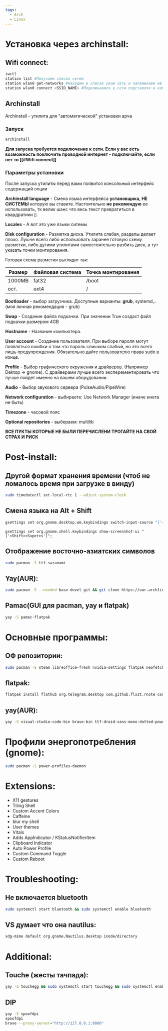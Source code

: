 ```yaml
---
tags:
  - Arch
  - Linux
---
```

# Установка через archinstall:
## Wifi connect:
```zsh title="terminal"
iwctl
station list #Получаем список сетей
station wlan0 get-networks #Находим в списке свою сеть и запоминаем её SSID
station wlan0 connect <SSID_NAME> #Подключаемся к сети подставляя в команду её SSID
```

## Archinstall
Archinstall - утилита для "автоматической" установки арча
### Запуск
```zsh title="terminal"
archinstall
```
**Для запуска требуется подключение к сети. Если у вас есть возможность поключить проводной интернет - подключайте, если нет то [[#Wifi connect]]**

### Параметры установки
После запуска утилиты перед вами появится консольный интерфейс содержащий опции

**Archinstall language** - Cмена языка интерфейса **установщика, НЕ СИСТЕМЫ** которую вы ставите. Настоятельно **не рекомендую** ее использовать, тк велик шанс что весь текст превратиться в квардратики ▯.

**Locales** - А вот это уже языки ситемы

**Disk сonfiguration** - Разметка диска. Утилита слабая, разделы делает плохо. Лушче всего либо использовать заранее готовую схему разметки, либо дугими утилитами самостоятельно разбить диск, а тут указать точки монтирования.

Готовая схема разметки выглядит так:

| Размер | Файловая cистема | Точка монтирования |
| ------ | ---------------- | ------------------ |
| 1000MB | fat32            | /boot              |
| ост.   | ext4             | /                  |

**Bootloader** - выбор загрузчика. Доступные варианты: **grub**, systemd,.. (моя личная рекомендация - grub)

**Swap** - Создание файла подкачки. При значении True создаст файл подкачки размером 4GB

**Hostname** - Название компьютера.

**User account** - Создание пользователя. При выборе пароля могут появляться ошибки о том что пароль слишком слабый, но это всего лишь предупреждения. Обязательно дайте пользователю права sudo в конце.

**Profile** - Выбор графического окружения и драйверов. (Например Dektop -> gnome). С драйверами лучше всего эксперементировать что лучше пойдет именно на вашем оборудовании.

**Audio** - Выбор звукового сервера (PulseAudio/PipeWire)

**Network сonfiguration** - выбираете: Use Network Manager (иначе инета не быть)

**Timezone** - часовой пояс

**Optional repositories** - выбераем: multilib

**ВСЕ ПУКТЫ КОТОРЫЕ НЕ БЫЛИ ПЕРЕЧИСЛЕНИ ТРОГАЙТЕ НА СВОЙ СТРАХ И РИСК**
# Post-install:
## Другой формат хранения времени (чтоб не ломалось время при загрузке в винду)
```zsh title="terminal"
sudo timedatectl set-local-rtc 1 --adjust-system-clock
```
## Смена языка на Alt + Shift
```zsh title="terminal"
gsettings set org.gnome.desktop.wm.keybindings switch-input-source "['<Alt>Shift_L']";gsettings set org.gnome.desktop.wm.keybindings switch-input-source-backward "['<Shift>Alt_L']"
```

```
gsettings set org.gnome.shell.keybindings show-screenshot-ui "['<Shift><Super>s']";
```
## Отображение восточно-азиатских символов
```zsh title="terminal"
sudo pacman -S ttf-sazanami
```
## Yay(AUR):
```zsh title="terminal"
sudo pacman -S --needed base-devel git && git clone https://aur.archlinux.org/yay.git && cd yay && makepkg -si
```
## Pamac(GUI для pacman, yay и flatpak)
```zsh title="terminal"
yay -S pamac-flatpak
```
# Основные программы:
## ОФ репозитории: 
```zsh title="terminal"
sudo pacman -S steam libreoffice-fresh nvidia-settings flatpak neofetch docker-compose
```
## flatpak:
```zsh title="terminal"
flatpak install flathub org.telegram.desktop com.github.flxzt.rnote com.mattjakeman.ExtensionManager io.github.purplehorrorrus.Meridius md.obsidian.Obsidian com.discordapp.Discord com.dec05eba.gpu_screen_recorder com.github.tenderowl.frog io.github.vikdevelop.SaveDesktop
```
## yay(AUR): 
```zsh title="terminal"
yay -S visual-studio-code-bin brave-bin ttf-droid-sans-mono-dotted-powerline-git docker-desktop
```
# Профили энергопотребления (gnome):
```zsh title="terminal"
sudo pacman -S power-profiles-daemon
```
# Extensions:
- X11 gestures
- Tiling Shell
- Custom Accent Colors
- Caffeine
- blur my shell
- User themes
- Vitals
- Adds AppIndicator / KStatusNotifierItem
- Clipboard Indicator
- Auto Power Profile
- Custom Command Toggle
- Custom Reboot

# Troubleshooting:
## Не включается bluetooth
```zsh title="terminal"
sudo systemctl start bluetooth && sudo systemctl enable bluetooth
```
## VS думает что она nautilus:
```zsh title="terminal"
xdg-mime default org.gnome.Nautilus.desktop inode/directory
```
# Additional:
## Touche (жесты тачпада):
```zsh title="terminal"
yay -S touchegg && sudo systemctl start touchegg && sudo systemctl enable touchegg
```
## DIP
```zsh title="terminal"
yay -S spoofdpi
spoofdpi
brave --proxy-server="http://127.0.0.1:8080"
```

